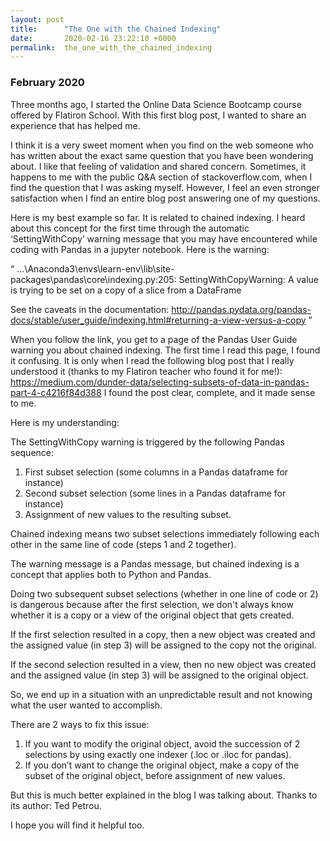 ```yaml
---
layout: post
title:      "The One with the Chained Indexing"
date:       2020-02-16 23:22:10 +0000
permalink:  the_one_with_the_chained_indexing
---
```



### February 2020 


Three months ago, I started the Online Data Science Bootcamp course offered by Flatiron School. With this first blog post, I wanted to share an experience that has helped me.

I think it is a very sweet moment when you find on the web someone who has written about the exact same question that you have been wondering about. I like that feeling of validation and shared concern. Sometimes, it happens to me with the public Q&A section of stackoverflow.com, when I find the question that I was asking myself. However, I feel an even stronger satisfaction when I find an entire blog post answering one of my questions. 

Here is my best example so far. It is related to chained indexing. I heard about this concept for the first time through the automatic ‘SettingWithCopy’ warning message that you may have encountered while coding with Pandas in a jupyter notebook. Here is the warning:

“
…\Anaconda3\envs\learn-env\lib\site-packages\pandas\core\indexing.py:205: SettingWithCopyWarning: 
A value is trying to be set on a copy of a slice from a DataFrame

See the caveats in the documentation: http://pandas.pydata.org/pandas-docs/stable/user_guide/indexing.html#returning-a-view-versus-a-copy
”

When you follow the link, you get to a page of the Pandas User Guide warning you about chained indexing.
The first time I read this page, I found it confusing. 
It is only when I read the following blog post that I really understood it (thanks to my Flatiron teacher who found it for me!):
https://medium.com/dunder-data/selecting-subsets-of-data-in-pandas-part-4-c4216f84d388
I found the post clear, complete, and it made sense to me. 

Here is my understanding:

The SettingWithCopy warning is triggered by the following Pandas sequence:
1. First subset selection (some columns in a Pandas dataframe for instance)
2. Second subset selection (some lines in a Pandas dataframe for instance)
3. Assignment of new values to the resulting subset.

Chained indexing means two subset selections immediately following each other in the same line of code (steps 1 and 2 together). 

The warning message is a Pandas message, but chained indexing is a concept that applies both to Python and Pandas.

Doing two subsequent subset selections (whether in one line of code or 2) is dangerous because after the first selection, we don't always know whether it is a copy or a view of the original object that gets created. 

If the first selection resulted in a copy, then a new object was created and the assigned value (in step 3) will be assigned to the copy not the original.

If the second selection resulted in a view, then no new object was created and the assigned value (in step 3) will be assigned to the original object.

So, we end up in a situation with an unpredictable result and not knowing what the user wanted to accomplish.

There are 2 ways to fix this issue:
1. If you want to modify the original object, avoid the succession of 2 selections by using exactly one indexer (.loc or .iloc for pandas). 
2. If you don’t want to change the original object, make a copy of the subset of the original object, before assignment of new values.

But this is much better explained in the blog I was talking about. Thanks to its author: Ted Petrou. 

I hope you will find it helpful too.




